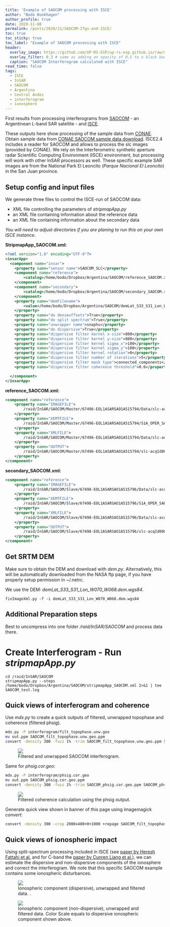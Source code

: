 ```yaml
---
title: 'Example of SAOCOM processing with ISCE'
author: "Bodo Bookhagen"
author_profile: true
date: 2020-11-08
permalink: /posts/2020/11/SAOCOM-Ifgs-and-ISCE/
toc: true
toc_sticky: true
toc_label: "Example of SAOCOM processing with ISCE"
header:
  overlay_image: https://github.com/UP-RS-ESP/up-rs-esp.github.io/raw/master/_posts/images/SAOCOM_filt_topophase.unw.geo.crop.jpg
  overlay_filter: 0.3 # same as adding an opacity of 0.5 to a black background
  caption: "SAOCOM Interferogram calculated with ISCE"
read_time: false
tags:
  - ISCE
  - InSAR
  - SAOCOM
  - Argentina
  - Central Andes
  - interferogram
  - ionosphere
---
```


First results from processing interferograms from [SAOCOM](https://en.wikipedia.org/wiki/SAOCOM) - an Argentinean L-band SAR satellite - and [ISCE](https://github.com/isce-framework/isce2).

These outputs here show processing of the sample data from [CONAE](https://www.argentina.gob.ar/ciencia/conae).
Obtain sample data from [CONAE SAOCOM sample data download](https://catalogos.conae.gov.ar/catalogo/catalogoSatSaocomAdel.html). ISCE2.4 includes a reader for SAOCOM and allows to process the slc images (provided by CONAE). We rely on the Interferometric synthetic aperture radar Scientific Computing Environment (ISCE) environment, but processing will work with other InSAR processors as well.
These specific example SAR images are from the National Park El Leoncito (*Parque Nacional El Leoncito*) in the San Juan province.


## Setup config and input files
We generate three files to control the ISCE-run of SAOCOM data:

- XML file controlling the parameters of *stripmapApp.py*
- an XML file containing information about the reference data
- an XML file containing information about the secondary data

*You will need to adjust directories if you are planing to run this on your own ISCE instance.*

**StripmapApp_SAOCOM.xml:**
```xml
<?xml version="1.0" encoding="UTF-8"?>
<insarApp>
  <component name="insar">
    <property name="sensor name">SAOCOM_SLC</property>
    <component name="reference">
        <catalog>/home/bodo/Dropbox/Argentina/SAOCOM/reference_SAOCOM.xml</catalog>
    </component>
    <component name="secondary">
        <catalog>/home/bodo/Dropbox/Argentina/SAOCOM/secondary_SAOCOM.xml</catalog>
    </component>
    <property name="demFilename">
        <value>/home/bodo/Dropbox/Argentina/SAOCOM/demLat_S33_S31_Lon_W070_W068.dem.wgs84</value>
    </property>
    <property name="do denseoffsets">True</property>
    <property name="do split spectrum">True</property>
    <property name="unwrapper name">snaphu</property>
    <property name="do dispersive">True</property>
    <property name="dispersive filter kernel x-size">800</property>
    <property name="dispersive filter kernel y-size">800</property>
    <property name="dispersive filter kernel sigma_x">100</property>
    <property name="dispersive filter kernel sigma_y">100</property>
    <property name="dispersive filter kernel rotation">0</property>
    <property name="dispersive filter number of iterations">5</property>
    <property name="dispersive filter mask type">connected_components</property>
    <property name="dispersive filter coherence threshold">0.6</property>

  </component>
</insarApp>
```

**reference_SAOCOM.xml:**
```xml
<component name="reference">
    <property name="IMAGEFILE">
        /raid/InSAR/SAOCOM/Master/67496-EOL1ASARSAO1A515794/Data/slc-acqId0000008546-a-sm7-0000000000-s7dp-vv
    </property>
    <property name="XEMTFILE">
        /raid/InSAR/SAOCOM/Master/67496-EOL1ASARSAO1A515794/S1A_OPER_SAR_EOSSP__CORE_L1A_OLF_20200221T122503.xemt
    </property>
    <property name="XMLFILE">
        /raid/InSAR/SAOCOM/Master/67496-EOL1ASARSAO1A515794/Data/slc-acqId0000008546-a-sm7-0000000000-s7dp-vv.xml
    </property>
    <property name="OUTPUT">
        /raid/InSAR/SAOCOM/Master/67496-EOL1ASARSAO1A515794/slc-acqId0000008546-a-sm7-0000000000-s7dp-vv
    </property>
</component>
```

**secondary_SAOCOM.xml:**
```xml
<component name="reference">
    <property name="IMAGEFILE">
        /raid/InSAR/SAOCOM/Slave/67498-EOL1ASARSAO1A515796/Data/slc-acqId0000010907-a-sm7-0000000000-s7dp-vv
    </property>
    <property name="XEMTFILE">
        /raid/InSAR/SAOCOM/Slave/67498-EOL1ASARSAO1A515796/S1A_OPER_SAR_EOSSP__CORE_L1A_OLF_20200221T122606.xemt
    </property>
    <property name="XMLFILE">
        /raid/InSAR/SAOCOM/Slave/67498-EOL1ASARSAO1A515796/Data/slc-acqId0000010907-a-sm7-0000000000-s7dp-vv.xml
    </property>
    <property name="OUTPUT">
        /raid/InSAR/SAOCOM/Slave/67498-EOL1ASARSAO1A515796/slc-acqId0000010907-a-sm7-0000000000-s7dp-vv.slc
    </property>
</component>
```

## Get SRTM DEM
Make sure to obtain the DEM and download with *dem.py*. Alternatively, this will be automatically downloaded from the NASA ftp page, if you have properly setup permission in ~/.netrc.

We use the DEM: *demLat_S33_S31_Lon_W070_W068.dem.wgs84*.

```
fixImageXml.py -f -i demLat_S33_S31_Lon_W070_W068.dem.wgs84
```

## Additional Preparation steps
Best to uncompress into one folder */raid/InSAR/SAOCOM* and process data there.

# Create Interferogram - Run *stripmapApp.py*

```
cd /raid/InSAR/SAOCOM
stripmapApp.py --steps /home/bodo/Dropbox/Argentina/SAOCOM/stripmapApp_SAOCOM.xml 2>&1 | tee SAOCOM_test.log
```

## Quick views of interferogram and coherence
Use *mdx.py* to create a quick outputs of filtered, unwrapped topophase and coherence (filtered phsig).

```bash
mdx.py -P interferogram/filt_topophase.unw.geo
mv out.ppm SAOCOM_filt_topophase.unw.geo.ppm
convert -density 300 -fuzz 1% -trim SAOCOM_filt_topophase.unw.geo.ppm SAOCOM_filt_topophase.unw.geo.jpg
```

<figure>
    <a href="https://github.com/UP-RS-ESP/up-rs-esp.github.io/raw/master/_posts/images/SAOCOM_filt_topophase.unw.geo.jpg"><img src="https://github.com/UP-RS-ESP/up-rs-esp.github.io/raw/master/_posts/images/SAOCOM_filt_topophase.unw.geo.jpg"></a>
    <figcaption>Filtered and unwrapped SAOCOM interferogram.</figcaption>
</figure>


Same for *phsig.cor.geo*:
```bash
mdx.py -P interferogram/phsig.cor.geo
mv out.ppm SAOCOM_phsig.cor.geo.ppm
convert -density 300 -fuzz 1% -trim SAOCOM_phsig.cor.geo.ppm SAOCOM_phsig.cor.geo.jpg
```

<figure>
    <a href="https://github.com/UP-RS-ESP/up-rs-esp.github.io/raw/master/_posts/images/SAOCOM_phsig.cor.geo.jpg"><img src="https://github.com/UP-RS-ESP/up-rs-esp.github.io/raw/master/_posts/images/SAOCOM_phsig.cor.geo.jpg"></a>
    <figcaption>Filtered coherence calculation using the phsig output.</figcaption>
</figure>

Generate quick view shown in banner of this page using imagemagick *convert*:
```bash
convert -density 300 -crop 2000x400+0+1000 +repage SAOCOM_filt_topophase.unw.geo.jpg SAOCOM_filt_topophase.unw.geo.crop.jpg
```

## Quick views of ionospheric impact
Using split-spectrum processing included in ISCE (see [paper by Heresh Fattahi et al.](https://ieeexplore.ieee.org/document/7987747) and for C-band the [paper by Cunren Liang et al.](https://ieeexplore.ieee.org/document/8706258?source=authoralert)), we can estimate the dispersive and non-dispersive components of the ionosphere and correct the interferogram. We note that this specific SAOCOM example contains some ionospheric disturbances.


<figure>
    <a href="https://github.com/UP-RS-ESP/up-rs-esp.github.io/raw/master/_posts/images/iono_dispersive.bil.unwCor.filt.geo.jpg"><img src="https://github.com/UP-RS-ESP/up-rs-esp.github.io/raw/master/_posts/images/iono_dispersive.bil.unwCor.filt.geo.jpg"></a>
    <figcaption>Ionospheric component (dispersive), unwrapped and filtered data. .</figcaption>
</figure>


<figure>
    <a href="https://github.com/UP-RS-ESP/up-rs-esp.github.io/raw/master/_posts/images/iono_nondispersive.bil.unwCor.filt.geo.jpg"><img src="https://github.com/UP-RS-ESP/up-rs-esp.github.io/raw/master/_posts/images/iono_nondispersive.bil.unwCor.filt.geo.jpg"></a>
    <figcaption>Ionospheric component (non-dispersive), unwrapped and filtered data. Color Scale equals to dispersive ionospheric component shown above.</figcaption>
</figure>


<script type="text/javascript"> DiscourseEmbed = { discourseUrl: 'https://discourse.up-rs-esp-3.geo.uni-potsdam.de/', discourseEmbedUrl: 'https://up-rs-esp.github.io//posts/2020/11/SAOCOM-Ifgs-and-ISCE/' };
(function() { var d = document.createElement('script'); d.type = 'text/javascript'; d.async = true; d.src = DiscourseEmbed.discourseUrl + 'javascripts/embed.js'; (document.getElementsByTagName('head')[0] || document.getElementsByTagName('body')[0]).appendChild(d); })(); </script>


